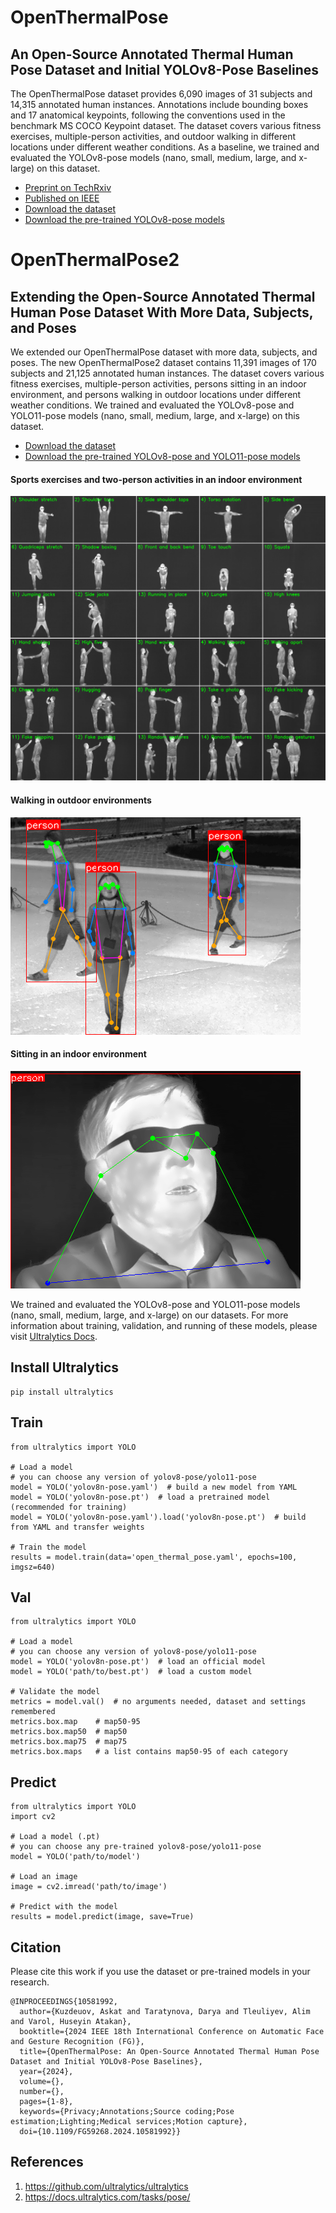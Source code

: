 # OpenThermalPose
## An Open-Source Annotated Thermal Human Pose Dataset and Initial YOLOv8-Pose Baselines 
The OpenThermalPose dataset provides 6,090 images of 31 subjects and 14,315 annotated human instances. Annotations include bounding boxes and 17 anatomical keypoints, following the conventions used in the benchmark MS COCO Keypoint dataset. The dataset covers various fitness exercises, multiple-person activities, and outdoor walking in different locations under different weather conditions. As a baseline, we trained and evaluated the YOLOv8-pose models (nano, small, medium, large, and x-large) on this dataset. 
- [Preprint on TechRxiv](https://www.techrxiv.org/users/682600/articles/741508-openthermalpose-an-open-source-annotated-thermal-human-pose-dataset-and-initial-yolov8-pose-baselines)
- [Published on IEEE](https://ieeexplore.ieee.org/document/10581992)
- [Download the dataset](https://drive.google.com/file/d/1C5ThcFZm1twYtEta8GWUe1SENc9ER_0t/view?usp=sharing)
- [Download the pre-trained YOLOv8-pose models](https://drive.google.com/file/d/1BS2AB6wGRjZ8Tvz44_jkURR6moRpVS1j/view?usp=sharing)

# OpenThermalPose2
## Extending the Open-Source Annotated Thermal Human Pose Dataset With More Data, Subjects, and Poses
We extended our OpenThermalPose dataset with more data, subjects, and poses. The new OpenThermalPose2 dataset contains 11,391 images of 170 subjects and 21,125 annotated human instances. The dataset covers various fitness exercises, multiple-person activities, persons sitting in an indoor environment, and persons walking in outdoor locations under different weather conditions. We trained and evaluated the YOLOv8-pose and YOLO11-pose models (nano, small, medium, large, and x-large) on this dataset. 
- [Download the dataset](https://drive.google.com/file/d/1BDVprz9NtenCp3wDovA2lfKVBzJDCTt2/view?usp=sharing)
- [Download the pre-trained YOLOv8-pose and YOLO11-pose models](https://drive.google.com/file/d/19bvKSNKs3Z-8EFSJcTMaI-MdkNwVKh1f/view?usp=sharing)

#### Sports exercises and two-person activities in an indoor environment
<img src="https://github.com/IS2AI/OpenThermalPose/blob/main/session_1_2.png"> 

#### Walking in outdoor environments
<img src="https://github.com/IS2AI/OpenThermalPose/blob/main/3370.png"> 

#### Sitting in an indoor environment
<img src="https://github.com/IS2AI/OpenThermalPose/blob/main/102_1_2_4_15_101_1.png"> 

We trained and evaluated the YOLOv8-pose and YOLO11-pose models (nano, small, medium, large, and x-large) on our datasets. For more information about training, validation, and running of these models, please visit [Ultralytics Docs](https://docs.ultralytics.com/tasks/pose/).

## Install Ultralytics
```
pip install ultralytics
```

## Train
```
from ultralytics import YOLO

# Load a model
# you can choose any version of yolov8-pose/yolo11-pose
model = YOLO('yolov8n-pose.yaml')  # build a new model from YAML
model = YOLO('yolov8n-pose.pt')  # load a pretrained model (recommended for training)
model = YOLO('yolov8n-pose.yaml').load('yolov8n-pose.pt')  # build from YAML and transfer weights

# Train the model
results = model.train(data='open_thermal_pose.yaml', epochs=100, imgsz=640)
```
## Val
```
from ultralytics import YOLO

# Load a model
# you can choose any version of yolov8-pose/yolo11-pose
model = YOLO('yolov8n-pose.pt')  # load an official model
model = YOLO('path/to/best.pt')  # load a custom model

# Validate the model
metrics = model.val()  # no arguments needed, dataset and settings remembered
metrics.box.map    # map50-95
metrics.box.map50  # map50
metrics.box.map75  # map75
metrics.box.maps   # a list contains map50-95 of each category
```

## Predict
```
from ultralytics import YOLO
import cv2

# Load a model (.pt)
# you can choose any pre-trained yolov8-pose/yolo11-pose
model = YOLO('path/to/model')  

# Load an image
image = cv2.imread('path/to/image')

# Predict with the model
results = model.predict(image, save=True)  
```
## Citation
Please cite this work if you use the dataset or pre-trained models in your research.
```
@INPROCEEDINGS{10581992,
  author={Kuzdeuov, Askat and Taratynova, Darya and Tleuliyev, Alim and Varol, Huseyin Atakan},
  booktitle={2024 IEEE 18th International Conference on Automatic Face and Gesture Recognition (FG)}, 
  title={OpenThermalPose: An Open-Source Annotated Thermal Human Pose Dataset and Initial YOLOv8-Pose Baselines}, 
  year={2024},
  volume={},
  number={},
  pages={1-8},
  keywords={Privacy;Annotations;Source coding;Pose estimation;Lighting;Medical services;Motion capture},
  doi={10.1109/FG59268.2024.10581992}}

```
## References
1. https://github.com/ultralytics/ultralytics
2. https://docs.ultralytics.com/tasks/pose/ 
